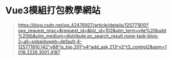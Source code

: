 # Vue3模組打包教學網站
> https://blog.csdn.net/qq_42476927/article/details/125771810?ops_request_misc=&request_id=&biz_id=102&utm_term=vite%20build%20lib&utm_medium=distribute.pc_search_result.none-task-blog-2~all~sobaiduweb~default-4-125771810.142^v68^js_top,201^v4^add_ask,213^v2^t3_control2&spm=1018.2226.3001.4187